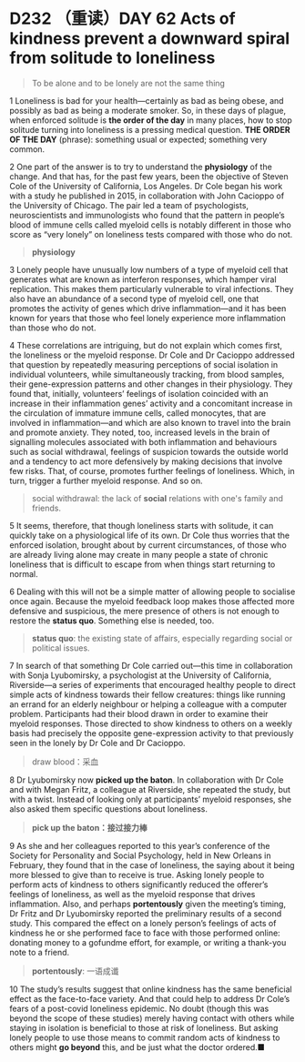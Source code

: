 # D232 （重读）DAY 62 Acts of kindness prevent a downward spiral from solitude to loneliness
> To be alone and to be lonely are not the same thing
 > 

1 Loneliness is bad for your health—certainly as bad as being obese, and possibly as bad as being a moderate smoker. So, in these days of plague, when enforced solitude is **the order of the day** in many places, how to stop solitude turning into loneliness is a pressing medical question.
**THE ORDER OF THE DAY** (phrase): something usual or expected; something very common.

2 One part of the answer is to try to understand the **physiology** of the change. And that has, for the past few years, been the objective of Steven Cole of the University of California, Los Angeles. Dr Cole began his work with a study he published in 2015, in collaboration with John Cacioppo of the University of Chicago. The pair led a team of psychologists, neuroscientists and immunologists who found that the pattern in people’s blood of immune cells called myeloid cells is notably different in those who score as “very lonely” on loneliness tests compared with those who do not.

> **physiology**
>

3 Lonely people have unusually low numbers of a type of myeloid cell that generates what are known as interferon responses, which hamper viral replication. This makes them particularly vulnerable to viral infections. They also have an abundance of a second type of myeloid cell, one that promotes the activity of genes which drive inflammation—and it has been known for years that those who feel lonely experience more inflammation than those who do not.

4 These correlations are intriguing, but do not explain which comes first, the loneliness or the myeloid response. Dr Cole and Dr Cacioppo addressed that question by repeatedly measuring perceptions of social isolation in individual volunteers, while simultaneously tracking, from blood samples, their gene-expression patterns and other changes in their physiology. They found that, initially, volunteers’ feelings of isolation coincided with an increase in their inflammation genes’ activity and a concomitant increase in the circulation of immature immune cells, called monocytes, that are involved in inflammation—and which are also known to travel into the brain and promote anxiety. They noted, too, increased levels in the brain of signalling molecules associated with both inflammation and behaviours such as social withdrawal, feelings of suspicion towards the outside world and a tendency to act more defensively by making decisions that involve few risks. That, of course, promotes further feelings of loneliness. Which, in turn, trigger a further myeloid response. And so on.

> social withdrawal: the lack of **social** relations with one's family and friends.
>

5 It seems, therefore, that though loneliness starts with solitude, it can quickly take on a physiological life of its own. Dr Cole thus worries that the enforced isolation, brought about by current circumstances, of those who are already living alone may create in many people a state of chronic loneliness that is difficult to escape from when things start returning to normal.

6 Dealing with this will not be a simple matter of allowing people to socialise once again. Because the myeloid feedback loop makes those affected more defensive and suspicious, the mere presence of others is not enough to restore the **status quo**. Something else is needed, too.

> **status quo**: the existing state of affairs, especially regarding social or political issues.
>

7 In search of that something Dr Cole carried out—this time in collaboration with Sonja Lyubomirsky, a psychologist at the University of California, Riverside—a series of experiments that encouraged healthy people to direct simple acts of kindness towards their fellow creatures: things like running an errand for an elderly neighbour or helping a colleague with a computer problem. Participants had their blood drawn in order to examine their myeloid responses. Those directed to show kindness to others on a weekly basis had precisely the opposite gene-expression activity to that previously seen in the lonely by Dr Cole and Dr Cacioppo.

> draw blood：采血
>

8 Dr Lyubomirsky now **picked up the baton**. In collaboration with Dr Cole and with Megan Fritz, a colleague at Riverside, she repeated the study, but with a twist. Instead of looking only at participants’ myeloid responses, she also asked them specific questions about loneliness.

> **pick up the baton：接过接力棒**
>

9 As she and her colleagues reported to this year’s conference of the Society for Personality and Social Psychology, held in New Orleans in February, they found that in the case of loneliness, the saying about it being more blessed to give than to receive is true. Asking lonely people to perform acts of kindness to others significantly reduced the offerer’s feelings of loneliness, as well as the myeloid response that drives inflammation. Also, and perhaps **portentously** given the meeting’s timing, Dr Fritz and Dr Lyubomirsky reported the preliminary results of a second study. This compared the effect on a lonely person’s feelings of acts of kindness he or she performed face to face with those performed online: donating money to a gofundme effort, for example, or writing a thank-you note to a friend.

> **portentously**: 一语成谶
>

10 The study’s results suggest that online kindness has the same beneficial effect as the face-to-face variety. And that could help to address Dr Cole’s fears of a post-covid loneliness epidemic. No doubt (though this was beyond the scope of these studies) merely having contact with others while staying in isolation is beneficial to those at risk of loneliness. But asking lonely people to use those means to commit random acts of kindness to others might **go beyond** this, and be just what the doctor ordered.■


